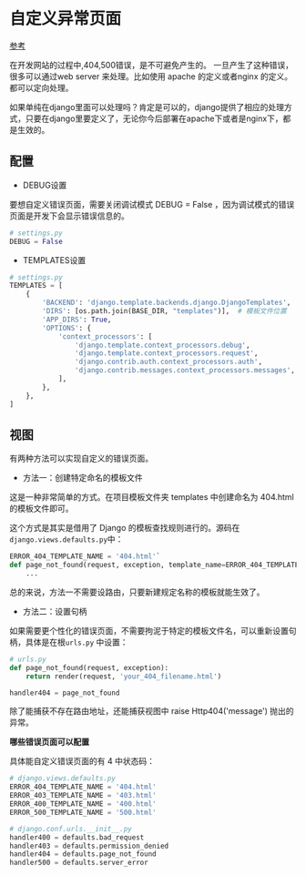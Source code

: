 # 自定义异常页面

[参考](https://www.jb51.net/article/182179.htm)

在开发网站的过程中,404,500错误，是不可避免产生的。
一旦产生了这种错误，很多可以通过web server 来处理。比如使用 apache 的定义或者nginx 的定义。都可以定向处理。

如果单纯在django里面可以处理吗？肯定是可以的，django提供了相应的处理方式，只要在django里要定义了，无论你今后部署在apache下或者是nginx下，都是生效的。

## 配置

- DEBUG设置

要想自定义错误页面，需要关闭调试模式 DEBUG = False ，因为调试模式的错误页面是开发下会显示错误信息的。

```python
# settings.py
DEBUG = False
```

- TEMPLATES设置

```python
# settings.py
TEMPLATES = [
    {
        'BACKEND': 'django.template.backends.django.DjangoTemplates',
        'DIRS': [os.path.join(BASE_DIR, "templates")],  # 模板文件位置
        'APP_DIRS': True,
        'OPTIONS': {
            'context_processors': [
                'django.template.context_processors.debug',
                'django.template.context_processors.request',
                'django.contrib.auth.context_processors.auth',
                'django.contrib.messages.context_processors.messages',
            ],
        },
    },
]
```

## 视图

有两种方法可以实现自定义的错误页面。

- 方法一：创建特定命名的模板文件

这是一种非常简单的方式。在项目模板文件夹 templates 中创建命名为 404.html 的模板文件即可。

这个方式是其实是借用了 Django 的模板查找规则进行的。源码在 `django.views.defaults.py`中：

```python
ERROR_404_TEMPLATE_NAME = '404.html'` 
def page_not_found(request, exception, template_name=ERROR_404_TEMPLATE_NAME):
	...
```

总的来说，方法一不需要设路由，只要新建规定名称的模板就能生效了。

- 方法二：设置句柄

如果需要更个性化的错误页面，不需要拘泥于特定的模板文件名，可以重新设置句柄，具体是在根`urls.py` 中设置：

```python
# urls.py
def page_not_found(request, exception): 
    return render(request, 'your_404_filename.html')

handler404 = page_not_found 
```

除了能捕获不存在路由地址，还能捕获视图中 raise Http404('message') 抛出的异常。

**哪些错误页面可以配置**

具体能自定义错误页面的有 4 中状态码：

```python
# django.views.defaults.py
ERROR_404_TEMPLATE_NAME = '404.html'
ERROR_403_TEMPLATE_NAME = '403.html'
ERROR_400_TEMPLATE_NAME = '400.html'
ERROR_500_TEMPLATE_NAME = '500.html'

# django.conf.urls.__init__.py
handler400 = defaults.bad_request
handler403 = defaults.permission_denied
handler404 = defaults.page_not_found
handler500 = defaults.server_error
```